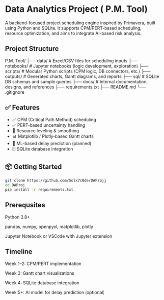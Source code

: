 
# Data Analytics Project ( P.M. Tool)

A backend-focused project scheduling engine inspired by Primavera, built using Python and SQLite. It supports CPM/PERT-based scheduling, resource optimization, and aims to integrate AI-based risk analysis.

##  Project Structure

P.M. Tool/
├── data/ # Excel/CSV files for scheduling inputs
├── notebooks/ # Jupyter notebooks (logic development, exploration)
├── scripts/ # Modular Python scripts (CPM logic, DB connectors, etc.)
├── outputs/ # Generated charts, Gantt diagrams, and reports
├── sql/ # SQLite DB schemas and sample queries
├── docs/ # Internal documentation, designs, and references
├── requirements.txt
├── README.md
└── .gitignore


## ✅ Features

- ✅ CPM (Critical Path Method) scheduling
- ✅ PERT-based uncertainty handling
- 🔄 Resource leveling & smoothing
- 📊 Matplotlib / Plotly-based Gantt charts
- 🧠 ML-based delay prediction (planned)
- 🗄️ SQLite database integration

## 📦 Getting Started

```bash
git clone https://github.com/Solx7c0de/DAProjj
cd DAProj
pip install -r requirements.txt
```

## Prerequsites

Python 3.8+

pandas, numpy, openpyxl, matplotlib, plotly

Jupyter Notebook or VSCode with Jupyter extension


## Timeline
Week 1–2: CPM/PERT implementation

Week 3: Gantt chart visualizations

Week 4: SQLite database integration

Week 5+: AI model for delay prediction (optional)


